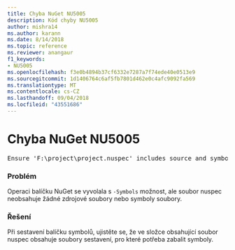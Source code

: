 ```yaml
---
title: Chyba NuGet NU5005
description: Kód chyby NU5005
author: mishra14
ms.author: karann
ms.date: 8/14/2018
ms.topic: reference
ms.reviewer: anangaur
f1_keywords:
- NU5005
ms.openlocfilehash: f3e0b4894b37cf6332e7287a7f74ede40e0513e9
ms.sourcegitcommit: 1d1406764c6af5fb7801d462e0c4afc9092fa569
ms.translationtype: MT
ms.contentlocale: cs-CZ
ms.lasthandoff: 09/04/2018
ms.locfileid: "43551686"
---
```

# <a name="nuget-error-nu5005"></a>Chyba NuGet NU5005
<pre>Ensure 'F:\project\project.nuspec' includes source and symbol files. For help on building symbols package, visit http://docs.nuget.org/.</pre>

### <a name="issue"></a>Problém

Operaci balíčku NuGet se vyvolala s `-Symbols` možnost, ale soubor nuspec neobsahuje žádné zdrojové soubory nebo symboly soubory.


### <a name="solution"></a>Řešení

Při sestavení balíčku symbolů, ujistěte se, že ve složce obsahující soubor nuspec obsahuje soubory sestavení, pro které potřeba zabalit symboly.

